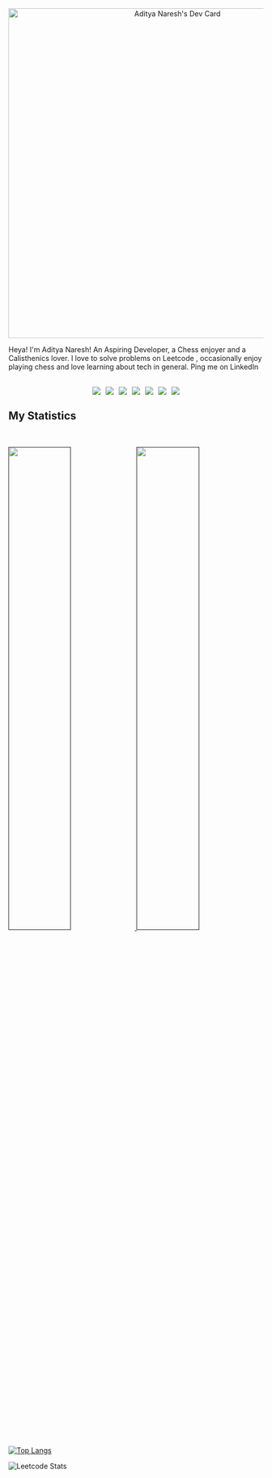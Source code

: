 <div align="center">
  <a href="https://app.daily.dev/adityanaresh">
    <img src="https://api.daily.dev/devcards/v2/HqZfRIJ5XlBZ63CxAtwOx.png?r=p4s&type=wide" width="652" alt="Aditya Naresh's Dev Card"/>
  </a>
</div>

Heya! I'm Aditya Naresh! An Aspiring Developer, a Chess enjoyer and a Calisthenics lover. I love to solve problems on Leetcode , occasionally enjoy playing chess and love learning about tech in general.
Ping me on LinkedIn

<br>

<div align="center" style="display: flex; justify-content: center; flex-wrap: nowrap; gap: 10px;">
  <img src="https://img.shields.io/badge/-HTML-c58545?style=for-the-badge&logo=html5&logoColor=c58545&labelColor=282828">
  <img src="https://img.shields.io/badge/-CSS-d1a01f?style=for-the-badge&logo=css3&logoColor=d1a01f&labelColor=282828">
  <img src="https://img.shields.io/badge/JavaScript-F7DF1E?style=for-the-badge&logo=javascript&logoColor=d1a01f&labelColor=282828">
  <img src="https://img.shields.io/badge/React-20232A?style=for-the-badge&logo=react&logoColor=61DAFB&labelColor=282828">
  <img src="https://img.shields.io/badge/MongoDB-4EA94B?style=for-the-badge&logo=mongodb&logoColor=white">
  <img src="https://img.shields.io/badge/Python-3.11-green.svg?label=Python&message=3.11&color=3776AB&style=for-the-badge&logo=python&logoColor=blue">
  <img src="https://img.shields.io/badge/Django-3.2-green.svg?label=Django&message=3.2&color=092E20&style=for-the-badge&logo=django">
</div>

## My Statistics

<br/>
<p align="left">
  <a href="">
    <img width="49.5%" src="https://github-readme-stats.vercel.app/api?username=Aditya-Naresh&show_icons=true&theme=highcontrast&hide_border=true" />
    <img width="49.5%" src="http://github-readme-streak-stats.herokuapp.com?user=Aditya-Naresh&theme=highcontrast&date_format=M%20j%5B%2C%20Y%5D" />
  </a>
</p>
<br/>

[![Top Langs](https://github-readme-stats.vercel.app/api/top-langs/?username=Aditya-Naresh&layout=compact&theme=highcontrast)](https://github.com/Aditya-Naresh/github-readme-stats)



![Leetcode Stats](https://leetcard.jacoblin.cool/Aditya-Naresh)
